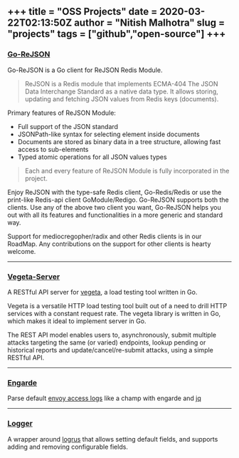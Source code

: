 +++
title = "OSS Projects"
date = 2020-03-22T02:13:50Z
author = "Nitish Malhotra"
slug = "projects"
tags = ["github","open-source"]
+++
---

### [Go-ReJSON](https://github.com/nitishm/go-rejson)

Go-ReJSON is a Go client for ReJSON Redis Module.

> ReJSON is a Redis module that implements ECMA-404 The JSON Data Interchange Standard as a native data type. It allows storing, updating and fetching JSON values from Redis keys (documents).

Primary features of ReJSON Module:

* Full support of the JSON standard
* JSONPath-like syntax for selecting element inside documents
* Documents are stored as binary data in a tree structure, allowing fast access to sub-elements
* Typed atomic operations for all JSON values types

> Each and every feature of ReJSON Module is fully incorporated in the project.

Enjoy ReJSON with the type-safe Redis client, Go-Redis/Redis or use the print-like Redis-api client GoModule/Redigo. Go-ReJSON supports both the clients. Use any of the above two client you want, Go-ReJSON helps you out with all its features and functionalities in a more generic and standard way.

Support for mediocregopher/radix and other Redis clients is in our RoadMap. Any contributions on the support for other clients is hearty welcome.

---

### [Vegeta-Server](https://github.com/nitishm/vegeta-server)

A RESTful API server for [vegeta](https://github.com/tsenart/vegeta), a load testing tool written in Go.

Vegeta is a versatile HTTP load testing tool built out of a need to drill HTTP services with a constant request rate. The vegeta library is written in Go, which makes it ideal to implement server in Go.

The REST API model enables users to, asynchronously, submit multiple attacks targeting the same (or varied) endpoints, lookup pending or historical reports and update/cancel/re-submit attacks, using a simple RESTful API.

---

### [Engarde](https://github.com/nitishm/engarde)

Parse default [envoy access logs](https://www.envoyproxy.io/docs/envoy/v1.8.0/configuration/access_log#default-format) like a champ with engarde and [jq](https://github.com/stedolan/jq)

---

### [Logger](https://github.com/nitishm/logger)

A wrapper around [logrus](https://github.com/sirupsen/logrus) that allows setting default fields, and supports adding and removing configurable fields.
